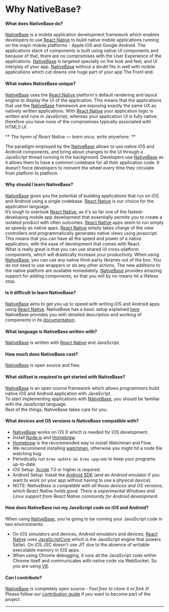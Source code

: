 # Why NativeBase?
#### What does NativeBase do?

[NativeBase](https://nativebase.io/) is a mobile application development framework which enables developers to use [React Native](https://facebook.github.io/react-native/) to build native mobile applications running on the major mobile platforms - Apple iOS and Google Android. The applications stack of components is built using native UI components and because of that, there are no compromises with the User Experience of the applications. [NativeBase](https://nativebase.io/) is targeted specially on the look and feel, and UI interplay of your app. [NativeBase](https://nativebase.io/) without a doubt fits in well with mobile applications which cut downs one huge part of your app The Front end.


#### What makes NativeBase unique?

[NativeBase](https://nativebase.io/) uses the [React Native](https://facebook.github.io/react-native/) platform's default rendering and layout engine to display the UI of the application. This means that the applications that use the [NativeBase](https://nativebase.io/) framework are exposing exactly the same UX as natively written applications. With [React Native](https://facebook.github.io/react-native/) your application logic is written and runs in JavaScript, whereas your application UI is fully native; therefore you have none of the compromises typically associated with HTML5 UI.

** *The hymn of React Native — learn once, write anywhere.* **

The paradigm employed by the [NativeBase](https://nativebase.io/) allows to use native iOS and Android components, and bring about changes to the UI through a JavaScript thread running in the background. Developers use [NativeBase](https://nativebase.io/) as it allows them to have a common codebase for all their application code. It doesn’t force developers to reinvent the wheel every time they circulate from platform to platform.


#### Why should I learn NativeBase?

[NativeBase](https://nativebase.io/) gives you the potential of building applications that run on iOS and Android using a single codebase. [React Native](https://facebook.github.io/react-native/) is our choice for the application language.<br />
It’s tough to overlook [React Native](https://facebook.github.io/react-native/), as it's so far one of the fastest-developing mobile app development that essentially permits you to create a isolated product with often outcomes. [React Native](https://facebook.github.io/react-native/) apps seem to run simply as speedy as native apps. [React Native](https://facebook.github.io/react-native/) simply takes charge of the view controllers and programmatically generates native views using javascript. This means that you can have all the speed and power of a native application, with the ease of development that comes with React.<br />
What is really great is that you can use shared UI cross-platform components, which will drastically increase your productivity. When using [NativeBase](https://nativebase.io/), you can use any native third-party libraries out of the box. You do not need to use wrappers or do any other actions. The new additions to the native platform are available immediately.
[NativeBase](https://nativebase.io/) provides amazing support for adding components, so that you will by no means hit a lifeless stop.


#### Is it difficult to learn NativeBase?

[NativeBase](https://nativebase.io/) aims to get you up to speed with writing iOS and Android apps using [React Native](https://facebook.github.io/react-native/). NativeBase has a basic setup explained [here](./GetStarted.md)
NativeBase provides you with detailed description and working of components in its [documentation](./components/README.md).


#### What language is NativeBase written with?

[NativeBase](https://nativebase.io/) is written with [React Native](https://facebook.github.io/react-native/) and JavaScript.


#### How much does NativeBase cost?

[NativeBase](https://nativebase.io/) is open source and free.


#### What skillset is required to get started with NativeBase?

[NativeBase](https://nativebase.io/) is an open source framework which allows programmers build native iOS and Android application with JavaScript.<br />
To start implementing applications with [NativeBase](https://nativebase.io/), you should be familiar with the JavaScript language.<br />
Rest of the things, NativeBase takes care for you.


#### What devices and OS versions is NativeBase compatible with?

* [NativeBase](https://nativebase.io/) works on OS X which is needed for iOS development.
* Install [Node.js](https://nodejs.org/en/) and [Homebrew](http://brew.sh/).
* [Homebrew](http://brew.sh/)  is the recommended way to install Watchman and Flow.
* We recommend installing [watchman](https://facebook.github.io/watchman/docs/install.html), otherwise you might hit a node   file watching bug.
* Periodically run <code>brew update && brew upgrade</code> to keep your programs up-to-date.
* iOS Setup: [Xcode](https://developer.apple.com/xcode/download/) 7.0 or higher is required.
* Android Setup: Install the [Android SDK](https://facebook.github.io/react-native/docs/android-setup.html) (and an Android emulator if you want to work on your app without having to use a physical device).
* NOTE: <i>NativeBase is compatible with all those devices and OS versions, which React Native holds good. There is experimental Windows and Linux support from React Native community for Android development.</i>


#### How does NativeBase run my JavaScript code on iOS and Android?

When using [NativeBase](https://nativebase.io/), you're going to be running your JavaScript code in two environments:
* On iOS simulators and devices, Android emulators and devices; [React Native](https://facebook.github.io/react-native/) uses [JavaScriptCore](http://trac.webkit.org/wiki/JavaScriptCore) which is the JavaScript engine that powers Safari.
On iOS JSC doesn't use JIT due to the absence of writable executable memory in iOS apps.
* When using Chrome debugging, it runs all the JavaScript code within Chrome itself and communicates with native code via WebSocket.
So you are using [V8](https://developers.google.com/v8/).


#### Can I contribute?

[NativeBase](https://nativebase.io/) is completely open source - <i>Feel free to clone it or fork it!</i><br />
Please follow our [contribution guide](../Contribute.md) if you want to become part of the project.<br />
<hr>

